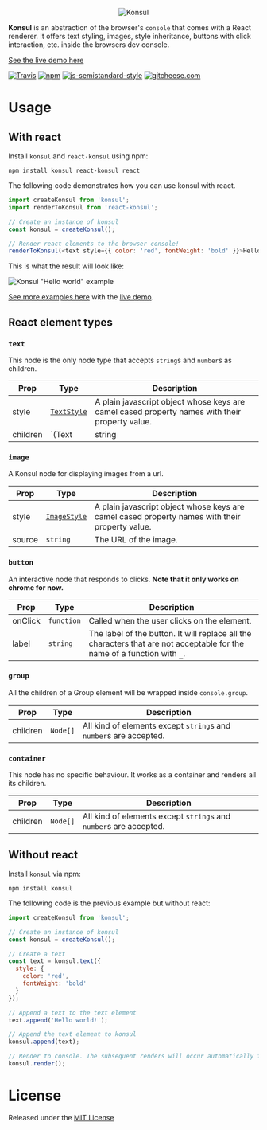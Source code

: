 <p align="center">
  <img src="https://www.dropbox.com/s/3wfhnivj3pad9hv/konsul-logo-small.png?dl=1" alt="Konsul" />
</p>

**Konsul** is an abstraction of the browser's `console` that comes with a React renderer. It offers text styling, images, style inheritance, buttons with click interaction, etc. inside the browsers dev console.

[See the live demo here](https://mohebifar.github.io/konsul/)

[![Travis](https://img.shields.io/travis/rust-lang/rust.svg)]()
[![npm](https://img.shields.io/npm/v/konsul.svg)]()
[![js-semistandard-style](https://img.shields.io/badge/code%20style-semistandard-brightgreen.svg)](https://github.com/Flet/semistandard)
[![gitcheese.com](https://s3.amazonaws.com/gitcheese-ui-master/images/badge.svg)](https://www.gitcheese.com/donate/users/6104558/repos/78808986)

# Usage
## With react
Install `konsul` and `react-konsul` using npm:

```
npm install konsul react-konsul react
```

The following code demonstrates how you can use konsul with react.

```js
import createKonsul from 'konsul';
import renderToKonsul from 'react-konsul';

// Create an instance of konsul
const konsul = createKonsul();

// Render react elements to the browser console!
renderToKonsul(<text style={{ color: 'red', fontWeight: 'bold' }}>Hello world!</text>, konsul);
```

This is what the result will look like:

![Konsul "Hello world" example](https://www.dropbox.com/s/cyzs5imu6384voc/konsul-hello-world.jpg?dl=1)

[See more examples here](https://github.com/mohebifar/konsul/tree/master/examples/src) with the [live demo](https://mohebifar.github.io/konsul/).

## React element types
### `text`
This node is the only node type that accepts `string`s and `number`s as children.

| Prop | Type | Description |
| --- | --- | --- |
| style | [`TextStyle`](https://github.com/mohebifar/konsul/blob/master/src/types/styles.js#L13) | A plain javascript object whose keys are camel cased property names with their property value. |
| children | `(Text|string|number)[]` | Only `Text`s, `string`s and `number`s are accepted as a Text's children |

### `image`
A Konsul node for displaying images from a url.

| Prop | Type | Description |
| --- | --- | --- |
| style | [`ImageStyle`](https://github.com/mohebifar/konsul/blob/master/src/types/styles.js#L20) | A plain javascript object whose keys are camel cased property names with their property value. |
| source | `string` | The URL of the image. |

### `button`
An interactive node that responds to clicks. **Note that it only works on chrome for now.**

| Prop | Type | Description |
| --- | --- | --- |
| onClick | `function` | Called when the user clicks on the element. |
| label | `string` | The label of the button. It will replace all the characters that are not acceptable for the name of a function with `_`. |

### `group`
All the children of a Group element will be wrapped inside `console.group`.

| Prop | Type | Description |
| --- | --- | --- |
| children | `Node[]` | All kind of elements except `string`s and `number`s are accepted. |

### `container`
This node has no specific behaviour. It works as a container and renders all its children.


| Prop | Type | Description |
| --- | --- | --- |
| children | `Node[]` | All kind of elements except `string`s and `number`s are accepted. |

## Without react
Install `konsul` via npm:

```
npm install konsul
```

The following code is the previous example but without react:

```js
import createKonsul from 'konsul';

// Create an instance of konsul
const konsul = createKonsul();

// Create a text
const text = konsul.text({
  style: {
    color: 'red',
    fontWeight: 'bold'
  }
});

// Append a text to the text element
text.append('Hello world!');

// Append the text element to konsul
konsul.append(text);

// Render to console. The subsequent renders will occur automatically for example by updating the style or children.
konsul.render();
```

# License
Released under the [MIT License](https://mohebifar.mit-license.org/)
